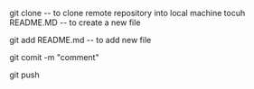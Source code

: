 git clone <url> -- to clone remote repository into local machine
tocuh README.MD -- to create a new file

git add README.md -- to add new file

git comit -m "comment"

git push
